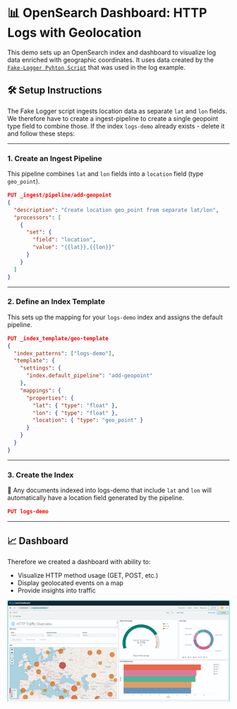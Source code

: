 # 📊 OpenSearch Dashboard: HTTP Logs with Geolocation

This demo sets up an OpenSearch index and dashboard to visualize log data enriched with geographic coordinates. It uses data created by the [`Fake-Logger Pyhton Script`](/Observability/log-ingestion/FakeLogger.py) that was used in the log example.

## 🛠️ Setup Instructions

The Fake Logger script ingests location data as separate `lat` and `lon` fields. We therefore have to create a ingest-pipeline to create a single geopoint type field to combine those. If the index `logs-demo` already exists - delete it and follow these steps:

---

### 1. Create an Ingest Pipeline

This pipeline combines `lat` and `lon` fields into a `location` field (type `geo_point`).

```json
PUT _ingest/pipeline/add-geopoint
{
  "description": "Create location geo_point from separate lat/lon",
  "processors": [
    {
      "set": {
        "field": "location",
        "value": "{{lat}},{{lon}}"
      }
    }
  ]
}
```
---
### 2. Define an Index Template

This sets up the mapping for your `logs-demo` index and assigns the default pipeline.

```json
PUT _index_template/geo-template
{
  "index_patterns": ["logs-demo"],
  "template": {
    "settings": {
      "index.default_pipeline": "add-geopoint"
    },
    "mappings": {
      "properties": {
        "lat": { "type": "float" },
        "lon": { "type": "float" },
        "location": { "type": "geo_point" }
      }
    }
  }
}
```
---

### 3. Create the Index

🔄 Any documents indexed into logs-demo that include `lat` and `lon` will automatically have a location field generated by the pipeline.
```json
PUT logs-demo
```
---
## 📈 Dashboard
Therefore we created a dashboard with ability to:
- Visualize HTTP method usage (GET, POST, etc.)
- Display geolocated events on a map
- Provide insights into traffic

![Dashboard Screenshot](/Observability/log-ingestion/dashboard/Dashboard-Preview.png)
